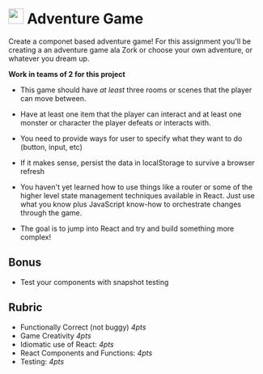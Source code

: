 <img src="https://cloud.githubusercontent.com/assets/478864/22186847/68223ce6-e0b1-11e6-8a62-0e3edc96725e.png" width=30> Adventure Game
===

Create a componet based adventure game! For this assignment you'll be creating a 
an adventure game ala Zork or choose your own adventure, or whatever you dream up.

**Work in teams of 2 for this project**

* This game should have _at least_ three rooms or scenes that the player can move between. 

* Have at least one item that the player can interact and at least one monster or character
the player defeats or interacts with.

* You need to provide ways for user to specify what they want to do (button, input, etc) 

* If it makes sense, persist the data in localStorage to survive a browser refresh

* You haven't yet learned how to use things like a router or some of the higher level state management
techniques available in React. Just use what you know plus JavaScript know-how to orchestrate changes through the game.

* The goal is to jump into React and try and build something more complex!

## Bonus
* Test your components with snapshot testing

## Rubric
* Functionally Correct (not buggy) *4pts*
* Game Creativity *4pts*
* Idiomatic use of React: *4pts*
* React Components and Functions: *4pts* 
* Testing: *4pts*

